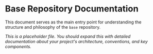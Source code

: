# Base Repository Documentation

This document serves as the main entry point for understanding the structure and philosophy of the `base` repository.

_This is a placeholder file. You should expand this with detailed documentation about your project's architecture, conventions, and key components._
